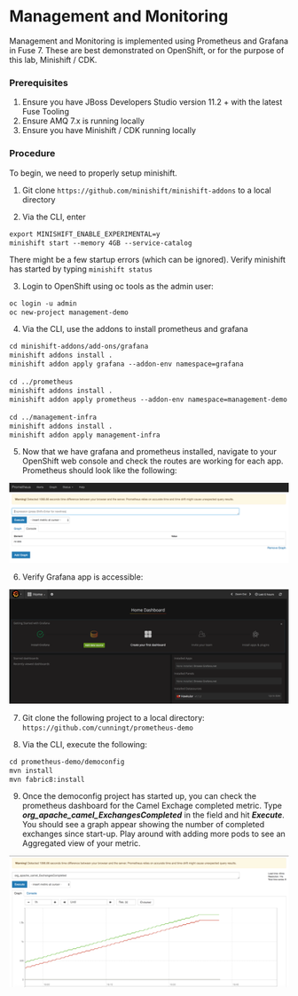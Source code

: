 # Management and Monitoring

Management and Monitoring is implemented using Prometheus and Grafana in Fuse 7.  These are best demonstrated on OpenShift, or for the purpose of this lab, Minishift / CDK.

### Prerequisites

1. Ensure you have JBoss Developers Studio version 11.2 + with the latest Fuse Tooling
2. Ensure AMQ 7.x is running locally
3. Ensure you have Minishift / CDK running locally

### Procedure

To begin, we need to properly setup minishift.

1. Git clone `https://github.com/minishift/minishift-addons` to a local directory

2. Via the CLI, enter

```
export MINISHIFT_ENABLE_EXPERIMENTAL=y
minishift start --memory 4GB --service-catalog
```

There might be a few startup errors (which can be ignored).  Verify minishift has started by typing `minishift status`

3.  Login to OpenShift using oc tools as the admin user:

```
oc login -u admin
oc new-project management-demo
```

4. Via the CLI, use the addons to install prometheus and grafana

```
cd minishift-addons/add-ons/grafana
minishift addons install .
minishift addon apply grafana --addon-env namespace=grafana

cd ../prometheus
minishift addons install .
minishift addon apply prometheus --addon-env namespace=management-demo

cd ../management-infra
minishift addons install .
minishift addon apply management-infra
```

5. Now that we have grafana and prometheus installed, navigate to your OpenShift web console and check the routes are working for each app.  Prometheus should look like the following:

![Type Project Name](images/70-Step-05.png)
  
6. Verify Grafana app is accessible:

![Type Project Name](images/70-Step-06.png)

7. Git clone the following project to a local directory: `https://github.com/cunningt/prometheus-demo`

8. Via the CLI, execute the following:

```
cd prometheus-demo/democonfig
mvn install
mvn fabric8:install
```

9.  Once the democonfig project has started up, you can check the prometheus dashboard for the Camel Exchage completed metric.  Type ***org_apache_camel_ExchangesCompleted*** in the field and hit ***Execute***.  You should see a graph appear showing the number of completed exchanges since start-up.  Play around with adding more pods to see an Aggregated view of your metric.


![Type Project Name](images/70-Step-09.png)
